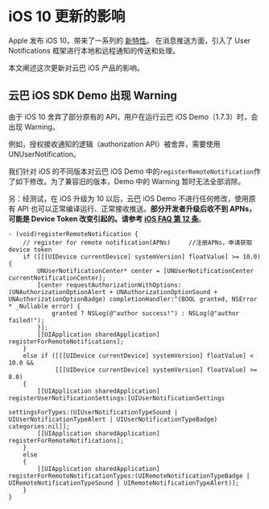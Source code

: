 # iOS 10 更新的影响

Apple 发布 iOS 10，带来了一系列的 [新特性](https://developer.apple.com/library/content/releasenotes/General/WhatsNewIniOS/Articles/iOS10.html)。
在消息推送方面，引入了 User Notifications 框架进行本地和远程通知的传送和处理。

本文阐述这次更新对云巴 iOS 产品的影响。

## 云巴 iOS SDK Demo 出现 Warning

由于 iOS 10 舍弃了部分原有的 API，用户在运行云巴 iOS Demo（1.7.3）时，会出现 Warning。

例如，授权接收通知的逻辑（authorization API）被舍弃，需要使用 UNUserNotification。

我们针对 iOS 的不同版本对云巴 iOS Demo 中的`registerRemoteNotification`作了如下修改。为了兼容旧的版本，Demo 中的 Warning 暂时无法全部消除。

另：经测试，在 iOS 升级为 10 以后，云巴 iOS Demo 不进行任何修改，使用原有 API 也可以正常编译运行、正常接收推送。**部分开发者升级后收不到 APNs，可能是 Device Token 改变引起的。请参考 [iOS FAQ 第 12 条](https://yunba.io/docs/ios_faq#12)**。

```
- (void)registerRemoteNotification {
    // register for remote notification(APNs)     //注册APNs，申请获取device token
    if ([[[UIDevice currentDevice] systemVersion] floatValue] >= 10.0) {
        UNUserNotificationCenter* center = [UNUserNotificationCenter currentNotificationCenter];
        [center requestAuthorizationWithOptions:(UNAuthorizationOptionAlert + UNAuthorizationOptionSound + UNAuthorizationOptionBadge) completionHandler:^(BOOL granted, NSError * _Nullable error) {
            granted ? NSLog(@"author success!") : NSLog(@"author failed!");
        }];
        [[UIApplication sharedApplication] registerForRemoteNotifications];
    }
    else if ([[[UIDevice currentDevice] systemVersion] floatValue] < 10.0 &&
             [[[UIDevice currentDevice] systemVersion] floatValue] >= 8.0)
    {
        [[UIApplication sharedApplication] registerUserNotificationSettings:[UIUserNotificationSettings
                                                                             settingsForTypes:(UIUserNotificationTypeSound | UIUserNotificationTypeAlert | UIUserNotificationTypeBadge) categories:nil]];
        [[UIApplication sharedApplication] registerForRemoteNotifications];
    }
    else
    {
        [[UIApplication sharedApplication] registerForRemoteNotificationTypes:(UIRemoteNotificationTypeBadge | UIRemoteNotificationTypeSound | UIRemoteNotificationTypeAlert)];
    }
}
```


